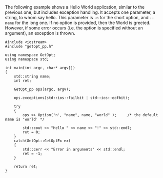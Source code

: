 The following example shows a Hello World application, similar to the previous one, but includes exception handling.
It accepts one parameter, a string, to whom say hello.
This parameter is `-n` for the short option, and `--name` for the long one.
If no option is provided, then the World is greeted.
However, if some error occurs (i.e. the option is specified without an argument), an exception is thrown.


```
#include <iostream>
#include "getopt_pp.h"

using namespace GetOpt;
using namespace std;

int main(int argc, char* argv[])
{
	std::string name;
	int ret;
	
	GetOpt_pp ops(argc, argv);
	
	ops.exceptions(std::ios::failbit | std::ios::eofbit);
	
	try
	{
		ops >> Option('n', "name", name, "world" );		/* the default name is 'world' */
	
		std::cout << "Hello " << name << "!" << std::endl;
		ret = 0;
	}
	catch(GetOpt::GetOptEx ex)
	{
		std::cerr << "Error in arguments" << std::endl;
		ret = -1;
	}
	
	return ret;
}

```